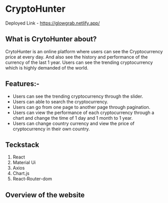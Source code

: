 # CryptoHunter
Deployed Link - https://glowgrab.netlify.app/

## What is CrytoHunter about?

CrytoHunter is an online platform where users can see the Cryptocurrency  price at every day. And also see the history and performance 
of the currency of the last 1 year. Users can see the trending cryptocurrency which is highly demanded of the world. 

## Features:-

- Users can see the trending cryptocurrency through the slider.
- Users can able to search the cryptocurrency.
- Users  can go from one page to another page through pagination.
- Users can view the performance of each cryptocurrency through a chart and change the time of 1 day and 1 month to 1 year.
- Users can change country currency and view the price of cryptocurrency in their own country.


## Teckstack
1. React
2. Material Ui
3. Axios
4. Chart.js
5. React-Router-dom

## Overview of the website



   
